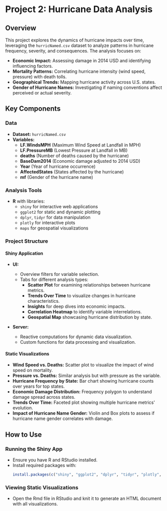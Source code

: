 # Project 2: Hurricane Data Analysis

## Overview
This project explores the dynamics of hurricane impacts over time, leveraging the `hurricNamed.csv` dataset to analyze patterns in hurricane frequency, severity, and consequences. The analysis focuses on:

- **Economic Impact:** Assessing damage in 2014 USD and identifying influencing factors.
- **Mortality Patterns:** Correlating hurricane intensity (wind speed, pressure) with death tolls.
- **Geographical Trends:** Mapping hurricane activity across U.S. states.
- **Gender of Hurricane Names:** Investigating if naming conventions affect perceived or actual severity.

## Key Components

### Data
- **Dataset:** `hurricNamed.csv`
- **Variables:** 
  - **LF.WindsMPH** (Maximum Wind Speed at Landfall in MPH)
  - **LF.PressureMB** (Lowest Pressure at Landfall in MB)
  - **deaths** (Number of deaths caused by the hurricane)
  - **BaseDam2014** (Economic damage adjusted to 2014 USD)
  - **Year** (Year of hurricane occurrence)
  - **AffectedStates** (States affected by the hurricane)
  - **mf** (Gender of the hurricane name)

### Analysis Tools
- **R** with libraries:
  - `shiny` for interactive web applications
  - `ggplot2` for static and dynamic plotting
  - `dplyr`, `tidyr` for data manipulation
  - `plotly` for interactive plots
  - `maps` for geospatial visualizations

### Project Structure

#### Shiny Application
- **UI:** 
  - Overview filters for variable selection.
  - Tabs for different analysis types:
    - **Scatter Plot** for examining relationships between hurricane metrics.
    - **Trends Over Time** to visualize changes in hurricane characteristics.
    - **Insights** for deep dives into economic impacts.
    - **Correlation Heatmap** to identify variable interrelations.
    - **Geospatial Map** showcasing hurricane distribution by state.

- **Server:** 
  - Reactive computations for dynamic data visualization.
  - Custom functions for data processing and visualization.

#### Static Visualizations
- **Wind Speed vs. Deaths:** Scatter plot to visualize the impact of wind speed on mortality.
- **Pressure vs. Deaths:** Similar analysis but with pressure as the variable.
- **Hurricane Frequency by State:** Bar chart showing hurricane counts over years for top states.
- **Economic Damage Distribution:** Frequency polygon to understand damage spread across states.
- **Trends Over Time:** Faceted plot showing multiple hurricane metrics' evolution.
- **Impact of Hurricane Name Gender:** Violin and Box plots to assess if hurricane name gender correlates with damage.

## How to Use

### Running the Shiny App
- Ensure you have R and RStudio installed.
- Install required packages with:
  ```r
  install.packages(c("shiny", "ggplot2", "dplyr", "tidyr", "plotly", "maps"))

### Viewing Static Visualizations
- Open the Rmd file in RStudio and knit it to generate an HTML document with all visualizations.
